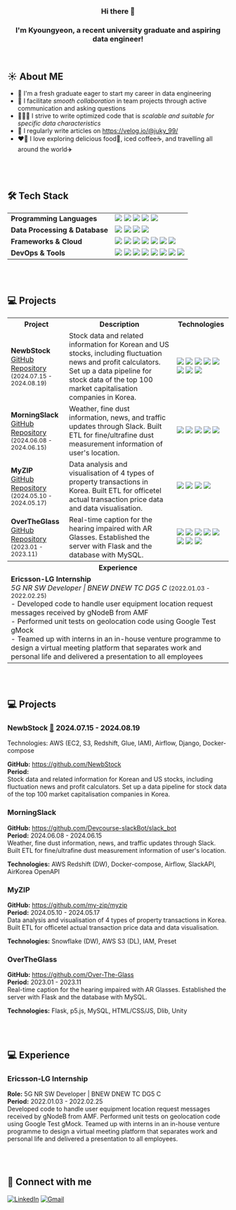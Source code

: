 <h3 align="center">Hi there 👋</h3>
<h3 align="center"> I'm Kyoungyeon, a recent university graduate and aspiring data engineer! </h3> 
  

<br>

## ☀️ About ME
- 📌 I'm a fresh graduate eager to start my career in data engineering
- 🤝 I facilitate *smooth collaboration* in team projects through active communication and asking questions
- 👩🏻‍💻 I strive to write optimized code that is *scalable and suitable for specific data characteristics*
- 📝 I regularly write articles on https://velog.io/@juky_99/
- ❤️‍🔥 I love exploring delicious food🍕, iced coffee☕️, and travelling all around the world✈️

<br>
<br>

## 🛠 Tech Stack
<table>
  <tr>
    <td><b>Programming Languages</b></td>
    <td>
      <img src="https://img.shields.io/badge/Python-3776AB?style=for-the-badge&logo=python&logoColor=white"/>
      <img src="https://img.shields.io/badge/SQL-4479A1?style=for-the-badge&logo=postgresql&logoColor=white"/>
      <img src="https://img.shields.io/badge/Java-007396?style=for-the-badge&logo=java&logoColor=white"/>
      <img src="https://img.shields.io/badge/JavaScript-F7DF1E?style=for-the-badge&logo=javascript&logoColor=black"/>
      <img src="https://img.shields.io/badge/C-A8B9CC?style=for-the-badge&logo=c&logoColor=black"/>
    </td>
  </tr>
  <tr>
    <td><b>Data Processing & Database</b></td>
    <td>
      <img src="https://img.shields.io/badge/Apache%20Airflow-017CEE?style=for-the-badge&logo=apache-airflow&logoColor=white"/>
      <img src="https://img.shields.io/badge/Apache%20Spark-E25A1C?style=for-the-badge&logo=apachespark&logoColor=white"/>
      <img src="https://img.shields.io/badge/MySQL-4479A1?style=for-the-badge&logo=mysql&logoColor=white"/>
      <img src="https://img.shields.io/badge/PostgreSQL-336791?style=for-the-badge&logo=postgresql&logoColor=white"/>
    </td>
  </tr>
  <tr>
    <td><b>Frameworks & Cloud</b></td>
    <td>
      <img src="https://img.shields.io/badge/Django-092E20?style=for-the-badge&logo=django&logoColor=white"/>
      <img src="https://img.shields.io/badge/Flask-000000?style=for-the-badge&logo=flask&logoColor=white"/>
      <img src="https://img.shields.io/badge/AWS%20EC2-FF9900?style=for-the-badge&logo=amazon-ec2&logoColor=white"/>
      <img src="https://img.shields.io/badge/AWS%20S3-569A31?style=for-the-badge&logo=amazon-s3&logoColor=white"/>
      <img src="https://img.shields.io/badge/AWS%20Redshift-8C4FFF?style=for-the-badge&logo=amazon-redshift&logoColor=white"/>
      <img src="https://img.shields.io/badge/AWS%20Glue-FF9900?style=for-the-badge&logo=awsglue&logoColor=white"/>
      <img src="https://img.shields.io/badge/AWS%20IAM-FF9900?style=for-the-badge&logo=amazon-iam&logoColor=white"/>
    </td>
    </td>
  </tr>
  <tr>
    <td><b>DevOps & Tools</b></td>
    <td>
      <img src="https://img.shields.io/badge/GitHub-181717?style=for-the-badge&logo=github&logoColor=white"/>
      <img src="https://img.shields.io/badge/GitHub%20Actions-2088FF?style=for-the-badge&logo=github-actions&logoColor=white"/>
      <img src="https://img.shields.io/badge/Docker-2496ED?style=for-the-badge&logo=docker&logoColor=white"/>
      <img src="https://img.shields.io/badge/Linux-FCC624?style=for-the-badge&logo=linux&logoColor=black"/>
      <img src="https://img.shields.io/badge/Figma-F24E1E?style=for-the-badge&logo=figma&logoColor=white"/>
      <img src="https://img.shields.io/badge/Preset-FF4B4B?style=for-the-badge&logo=preset&logoColor=white"/>
      <img src="https://img.shields.io/badge/Notion-000000?style=for-the-badge&logo=notion&logoColor=white"/>
      <img src="https://img.shields.io/badge/Slack-4A154B?style=for-the-badge&logo=slack&logoColor=white"/>
    </td>
  </tr>
</table>

<!--
## 🛠 Tech Stack
#### Data 
![SQL](https://img.shields.io/badge/SQL-4479A1?style=for-the-badge&logo=sql&logoColor=white)
![Airflow](https://img.shields.io/badge/Apache%20Airflow-017CEE?style=for-the-badge&logo=apache-airflow&logoColor=white)
![Spark](https://img.shields.io/badge/Apache%20Spark-E25A1C?style=for-the-badge&logo=apachespark&logoColor=white)
![Kafka](https://img.shields.io/badge/Apache%20Kafka-231F20?style=for-the-badge&logo=apachekafka&logoColor=white)
![AWS RedShift](https://img.shields.io/badge/AWS%20RedShift-8C4FFF?style=for-the-badge&logo=amazon-redshift&logoColor=white)
![Snowflake](https://img.shields.io/badge/Snowflake-29B5E8?style=for-the-badge&logo=snowflake&logoColor=white)

#### Front-End
![HTML](https://img.shields.io/badge/HTML5-E34F26?style=for-the-badge&logo=html5&logoColor=white)
![CSS](https://img.shields.io/badge/CSS3-1572B6?style=for-the-badge&logo=css3&logoColor=white)
![JavaScript](https://img.shields.io/badge/JavaScript-F7DF1E?style=for-the-badge&logo=javascript&logoColor=black)

#### Back-End
![Django](https://img.shields.io/badge/Django-092E20?style=for-the-badge&logo=django&logoColor=white)
![Flask](https://img.shields.io/badge/Flask-000000?style=for-the-badge&logo=flask&logoColor=white)
![AWS S3](https://img.shields.io/badge/AWS%20S3-569A31?style=for-the-badge&logo=amazons3&logoColor=white)
![Spring Boot](https://img.shields.io/badge/Spring%20Boot-6DB33F?style=for-the-badge&logo=spring-boot&logoColor=white)

#### Database
![MySQL](https://img.shields.io/badge/MySQL-4479A1?style=for-the-badge&logo=mysql&logoColor=white)
![PostgreSQL](https://img.shields.io/badge/PostgreSQL-336791?style=for-the-badge&logo=postgresql&logoColor=white)

#### DevOps & Tool
![Git](https://img.shields.io/badge/Git-F05032?style=for-the-badge&logo=git&logoColor=white)
![AWS EC2](https://img.shields.io/badge/AWS%20EC2-FF9900?style=for-the-badge&logo=amazonec2&logoColor=white)
![Docker](https://img.shields.io/badge/Docker-2496ED?style=for-the-badge&logo=docker&logoColor=white)
![Kubernetes](https://img.shields.io/badge/Kubernetes-326CE5?style=for-the-badge&logo=kubernetes&logoColor=white)
![Linux](https://img.shields.io/badge/Linux-FCC624?style=for-the-badge&logo=linux&logoColor=black)
![Figma](https://img.shields.io/badge/Figma-F24E1E?style=for-the-badge&logo=figma&logoColor=white)
![Preset](https://img.shields.io/badge/Preset-4D4D4D?style=for-the-badge&logo=preset&logoColor=white)
-->

<br>
<br>

## 💻 Projects
<table>
  <tr>
    <th>Project</th>
    <th>Description</th>
    <th>Technologies</th>
  </tr>
  <tr>
    <td><b>NewbStock</b><br>
        <a href="https://github.com/NewbStock">GitHub Repository</a><br>
        <small>(2024.07.15 - 2024.08.19)</small>
    </td>
    <td>Stock data and related information for Korean and US stocks, including fluctuation news and profit calculators. Set up a data pipeline for stock data of the top 100 market capitalisation companies in Korea.</td>
    <td>
      <img src="https://img.shields.io/badge/AWS%20EC2-FF9900?style=for-the-badge&logo=amazon-ec2&logoColor=white"/>
      <img src="https://img.shields.io/badge/AWS%20S3-569A31?style=for-the-badge&logo=amazon-s3&logoColor=white"/>
      <img src="https://img.shields.io/badge/AWS%20Redshift-8C4FFF?style=for-the-badge&logo=amazon-redshift&logoColor=white"/>
      <img src="https://img.shields.io/badge/AWS%20Glue-FF9900?style=for-the-badge&logo=awsglue&logoColor=white"/>
      <img src="https://img.shields.io/badge/AWS%20IAM-FF9900?style=for-the-badge&logo=amazon-iam&logoColor=white"/>
      <img src="https://img.shields.io/badge/Apache%20Airflow-017CEE?style=for-the-badge&logo=apache-airflow&logoColor=white"/>
      <img src="https://img.shields.io/badge/Django-092E20?style=for-the-badge&logo=django&logoColor=white"/>
      <img src="https://img.shields.io/badge/Docker-2496ED?style=for-the-badge&logo=docker&logoColor=white"/>
    </td>
  </tr>
  <tr>
    <td><b>MorningSlack</b><br>
        <a href="https://github.com/Devcourse-slackBot/slack_bot">GitHub Repository</a><br>
        <small>(2024.06.08 - 2024.06.15)</small>
    </td>
    <td>Weather, fine dust information, news, and traffic updates through Slack. Built ETL for fine/ultrafine dust measurement information of user's location.</td>
    <td>
      <img src="https://img.shields.io/badge/AWS%20Redshift-8C4FFF?style=for-the-badge&logo=amazon-redshift&logoColor=white"/>
      <img src="https://img.shields.io/badge/Docker-2496ED?style=for-the-badge&logo=docker&logoColor=white"/>
      <img src="https://img.shields.io/badge/Apache%20Airflow-017CEE?style=for-the-badge&logo=apache-airflow&logoColor=white"/>
      <img src="https://img.shields.io/badge/Slack-4A154B?style=for-the-badge&logo=slack&logoColor=white"/>
      <img src="https://img.shields.io/badge/AirKorea%20OpenAPI-FFD700?style=for-the-badge"/>
    </td>
  </tr>
  <tr>
    <td><b>MyZIP</b><br>
        <a href="https://github.com/my-zip/myzip">GitHub Repository</a><br>
        <small>(2024.05.10 - 2024.05.17)</small>
    </td>
    <td>Data analysis and visualisation of 4 types of property transactions in Korea. Built ETL for officetel actual transaction price data and data visualisation.</td>
    <td>
      <img src="https://img.shields.io/badge/Snowflake-29B5E8?style=for-the-badge&logo=snowflake&logoColor=white"/>
      <img src="https://img.shields.io/badge/AWS%20S3-569A31?style=for-the-badge&logo=amazon-s3&logoColor=white"/>
      <img src="https://img.shields.io/badge/AWS%20IAM-FF9900?style=for-the-badge&logo=amazon-iam&logoColor=white"/>
      <img src="https://img.shields.io/badge/Preset-FF4B4B?style=for-the-badge&logo=preset&logoColor=white"/>
    </td>
  </tr>
  <tr>
    <td><b>OverTheGlass</b><br>
        <a href="https://github.com/Over-The-Glass">GitHub Repository</a><br>
        <small>(2023.01 - 2023.11)</small>
    </td>
    <td>Real-time caption for the hearing impaired with AR Glasses. Established the server with Flask and the database with MySQL.</td>
    <td>
      <img src="https://img.shields.io/badge/Flask-000000?style=for-the-badge&logo=flask&logoColor=white"/>
      <img src="https://img.shields.io/badge/p5.js-ED225D?style=for-the-badge&logo=p5dotjs&logoColor=white"/>
      <img src="https://img.shields.io/badge/MySQL-4479A1?style=for-the-badge&logo=mysql&logoColor=white"/>
      <img src="https://img.shields.io/badge/HTML5-E34F26?style=for-the-badge&logo=html5&logoColor=white"/>
      <img src="https://img.shields.io/badge/CSS3-1572B6?style=for-the-badge&logo=css3&logoColor=white"/>
      <img src="https://img.shields.io/badge/JavaScript-F7DF1E?style=for-the-badge&logo=javascript&logoColor=black"/>
      <img src="https://img.shields.io/badge/Dlib-FF4500?style=for-the-badge"/>
      <img src="https://img.shields.io/badge/Unity-000000?style=for-the-badge&logo=unity&logoColor=white"/>
    </td>
  </tr>
  <tr>
    <th colspan="3">Experience</th>
  </tr>
  <tr>
    <td colspan="3"><b>Ericsson-LG Internship</b><br>
        <i>5G NR SW Developer | BNEW DNEW TC DG5 C</i> <small>(2022.01.03 - 2022.02.25)</small><br>
        - Developed code to handle user equipment location request messages received by gNodeB from AMF<br>
        - Performed unit tests on geolocation code using Google Test gMock<br>
        - Teamed up with interns in an in-house venture programme to design a virtual meeting platform that separates work and personal life and delivered a presentation to all employees
    </td>
  </tr>
</table>

<br>
<br>


## 💻 Projects
<h3>NewbStock <a href="https://github.com/NewbStock">🔗</a> 2024.07.15 - 2024.08.19 </h3>
<p>Technologies: AWS (EC2, S3, Redshift, Glue, IAM), Airflow, Django, Docker-compose</p>
<p>
  <strong>GitHub:</strong> <a href="https://github.com/NewbStock">https://github.com/NewbStock</a><br>
  <strong>Period:</strong> <br>
  Stock data and related information for Korean and US stocks, including fluctuation news and profit calculators. Set up a data pipeline for stock data of the top 100 market capitalisation companies in Korea.
</p>

<h3>MorningSlack</h3>
<p>
  <strong>GitHub:</strong> <a href="https://github.com/Devcourse-slackBot/slack_bot">https://github.com/Devcourse-slackBot/slack_bot</a><br>
  <strong>Period:</strong> 2024.06.08 - 2024.06.15<br>
  Weather, fine dust information, news, and traffic updates through Slack. Built ETL for fine/ultrafine dust measurement information of user's location.
</p>
<p><strong>Technologies:</strong> AWS Redshift (DW), Docker-compose, Airflow, SlackAPI, AirKorea OpenAPI</p>

<h3>MyZIP</h3>
<p>
  <strong>GitHub:</strong> <a href="https://github.com/my-zip/myzip">https://github.com/my-zip/myzip</a><br>
  <strong>Period:</strong> 2024.05.10 - 2024.05.17<br>
  Data analysis and visualisation of 4 types of property transactions in Korea. Built ETL for officetel actual transaction price data and data visualisation.
</p>
<p><strong>Technologies:</strong> Snowflake (DW), AWS S3 (DL), IAM, Preset</p>

<h3>OverTheGlass</h3>
<p>
  <strong>GitHub:</strong> <a href="https://github.com/Over-The-Glass">https://github.com/Over-The-Glass</a><br>
  <strong>Period:</strong> 2023.01 - 2023.11<br>
  Real-time caption for the hearing impaired with AR Glasses. Established the server with Flask and the database with MySQL.
</p>
<p><strong>Technologies:</strong> Flask, p5.js, MySQL, HTML/CSS/JS, Dlib, Unity</p>

<br>
<br>

## 💻 Experience
<h3>Ericsson-LG Internship</h3>
<p>
  <strong>Role:</strong> 5G NR SW Developer | BNEW DNEW TC DG5 C<br>
  <strong>Period:</strong> 2022.01.03 - 2022.02.25<br>
  Developed code to handle user equipment location request messages received by gNodeB from AMF. Performed unit tests on geolocation code using Google Test gMock. Teamed up with interns in an in-house venture programme to design a virtual meeting platform that separates work and personal life and delivered a presentation to all employees.
</p>


<!--
## 📊 Github Stat
[![Kyoungyeon's GitHub stats](https://github-readme-stats.vercel.app/api?username=Kyoung-yeon99)](https://github.com/Kyoung-yeon99/github-readme-stats)
-->
<br>
<br>

## 🙌 Connect with me
[![LinkedIn](https://img.shields.io/badge/LinkedIn-0077B5?style=for-the-badge&logo=linkedin&logoColor=white)](https://www.linkedin.com/in/kyoungyeon-ju-279706221/)
[![Gmail](https://img.shields.io/badge/Gmail-D14836?style=for-the-badge&logo=gmail&logoColor=white)](mailto:jky72099@gmail.com)




<!--
**Kyoung-yeon99/Kyoung-yeon99** is a ✨ _special_ ✨ repository because its `README.md` (this file) appears on your GitHub profile.

Here are some ideas to get you started:

- 🔭 I’m currently working on ...
- 🌱 I’m currently learning ...
- 👯 I’m looking to collaborate on ...
- 🤔 I’m looking for help with ...
- 💬 Ask me about ...
- 📫 How to reach me: ...
- 😄 Pronouns: ...
- ⚡ Fun fact: ...
-->
